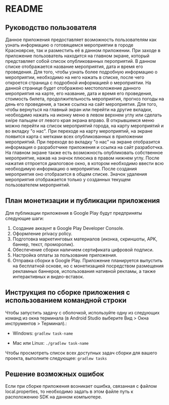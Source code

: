 # README

## Руководство пользователя
Данное приложения предоставляет возможность пользователям как узнать информацию о готовящемся мероприятии в городе Красноярске, так и разместить её в данном приложении.
При заходе в приложение пользователь находится на главном экране, который представляет собой список опубликованных пероприятий. В данном списке отображается название мероприятия, дата и время его проведения. Для того, чтобы узнать более подробную информацию о мероприятии, необходимо на него нажать в списке, после чего откроется страница с подробной информацией о мероприятии. На данной странице будет отображено местоположение данного мероприятия на карте, его название, дата и время его проведения, стоимость билета, продолжительность мероприятия, прогноз погоды на день его проведения, а также ссылка на сайт мероприятия. Для того, чтобы вернуться на главный экран или перейти на другие вкладки, необходимо нажать на иконку меню в левом верхнем углу или сделать swipe пальцем от левого края экрана вправо. В открывшемся меню можно перейти на список мероприятий города, на карту мероприятий и во вкладку "о нас". При переходе на карту мероприятий, на экране появится карта с метками всех опубликованных в приложении мероприятий. При переходе во вкладку "о нас" на экране отобразится информация о разработчике приложения и ссылка на сайт разработчка. На главном экране также есть возможность опубликовать собственное мероприятие, нажав на значок плюсика в правом нижнем углу. После нажатия отпроется диалоговое окно, в котором необходимо ввести всю необходимую информацию о мероприятии. После создания мероприятия оно отобразится в общем списке. Значок удаления мероприятия отображается только у созданных текущем пользователем мероприятий. 

## План монетизации и публикации приложения
Для публикации приложения в Google Play будут предприняты следующие шаги:
1. Создание аккаунт в Google Play Developer Console.
2. Оформление privacy policy.
3. Подготовка маркетинговых материалов (иконка, скриншоты, APK, баннер, текст, проморолик).
4. Обеспечение сборки наличием сертификата цифровой подписи.
5. Настройка оплаты за пользование приложения.
6. Отправка сборки в Google Play.
Приложение планируется выпустить на бесплатной основе, но с монетизацией посредством размещения рекламных баннеров, использования нативной рекламы, а также интерактивных и видео-вставок.

## Инструкция по сборке приложения с использованием командной строки
Чтобы запустить задачу с оболочкой, используйте одну из следующих команд из окна терминала (в Android Studio выберите Вид > Окна инструментов > Терминал).:

- Windows:
``
gradlew task-name
``

- Mac или Linux:
``
./gradlew task-name
``

Чтобы просмотреть список всех доступных задач сборки для вашего проекта, выполните следующее:
``
gradlew tasks
``

## Решение возможных ошибок
Если при сборке приложения возникает ошибка, связанная с файлом local.properties, то необходимо задать в этом файле путь к расположению SDK на данном компьютере.
